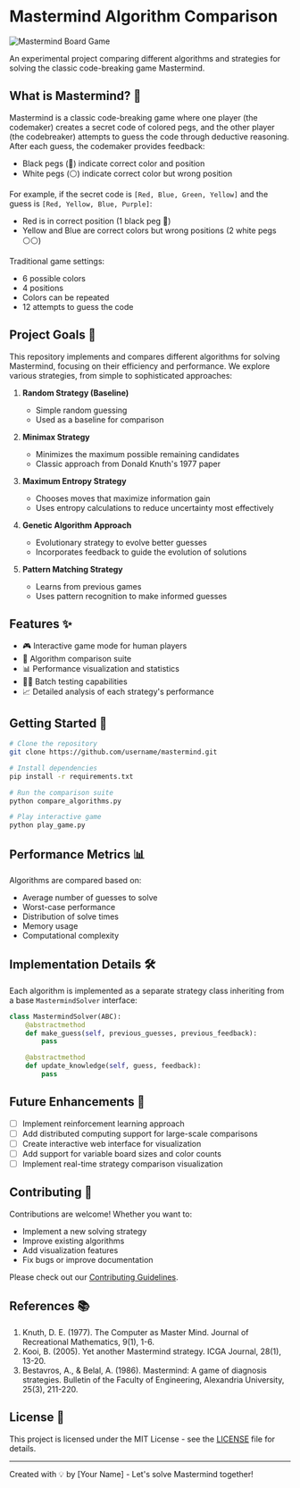 # Mastermind Algorithm Comparison

![Mastermind Board Game](https://raw.githubusercontent.com/username/mastermind/main/assets/mastermind-banner.png)

An experimental project comparing different algorithms and strategies for solving the classic code-breaking game Mastermind.

## What is Mastermind? 🎯

Mastermind is a classic code-breaking game where one player (the codemaker) creates a secret code of colored pegs, and the other player (the codebreaker) attempts to guess the code through deductive reasoning. After each guess, the codemaker provides feedback:
- Black pegs (🔴) indicate correct color and position
- White pegs (⚪) indicate correct color but wrong position

For example, if the secret code is `[Red, Blue, Green, Yellow]` and the guess is `[Red, Yellow, Blue, Purple]`:
- Red is in correct position (1 black peg 🔴)
- Yellow and Blue are correct colors but wrong positions (2 white pegs ⚪⚪)

Traditional game settings:
- 6 possible colors
- 4 positions
- Colors can be repeated
- 12 attempts to guess the code

## Project Goals 🎯

This repository implements and compares different algorithms for solving Mastermind, focusing on their efficiency and performance. We explore various strategies, from simple to sophisticated approaches:

1. **Random Strategy (Baseline)**
   - Simple random guessing
   - Used as a baseline for comparison

2. **Minimax Strategy**
   - Minimizes the maximum possible remaining candidates
   - Classic approach from Donald Knuth's 1977 paper

3. **Maximum Entropy Strategy**
   - Chooses moves that maximize information gain
   - Uses entropy calculations to reduce uncertainty most effectively

4. **Genetic Algorithm Approach**
   - Evolutionary strategy to evolve better guesses
   - Incorporates feedback to guide the evolution of solutions

5. **Pattern Matching Strategy**
   - Learns from previous games
   - Uses pattern recognition to make informed guesses

## Features ✨

- 🎮 Interactive game mode for human players
- 🤖 Algorithm comparison suite
- 📊 Performance visualization and statistics
- 🏃‍♂️ Batch testing capabilities
- 📈 Detailed analysis of each strategy's performance

## Getting Started 🚀

```bash
# Clone the repository
git clone https://github.com/username/mastermind.git

# Install dependencies
pip install -r requirements.txt

# Run the comparison suite
python compare_algorithms.py

# Play interactive game
python play_game.py
```

## Performance Metrics 📊

Algorithms are compared based on:

- Average number of guesses to solve
- Worst-case performance
- Distribution of solve times
- Memory usage
- Computational complexity

## Implementation Details 🛠️

Each algorithm is implemented as a separate strategy class inheriting from a base `MastermindSolver` interface:

```python
class MastermindSolver(ABC):
    @abstractmethod
    def make_guess(self, previous_guesses, previous_feedback):
        pass

    @abstractmethod
    def update_knowledge(self, guess, feedback):
        pass
```

## Future Enhancements 🔮

- [ ] Implement reinforcement learning approach
- [ ] Add distributed computing support for large-scale comparisons
- [ ] Create interactive web interface for visualization
- [ ] Add support for variable board sizes and color counts
- [ ] Implement real-time strategy comparison visualization

## Contributing 🤝

Contributions are welcome! Whether you want to:
- Implement a new solving strategy
- Improve existing algorithms
- Add visualization features
- Fix bugs or improve documentation

Please check out our [Contributing Guidelines](CONTRIBUTING.md).

## References 📚

1. Knuth, D. E. (1977). The Computer as Master Mind. Journal of Recreational Mathematics, 9(1), 1-6.
2. Kooi, B. (2005). Yet another Mastermind strategy. ICGA Journal, 28(1), 13-20.
3. Bestavros, A., & Belal, A. (1986). Mastermind: A game of diagnosis strategies. Bulletin of the Faculty of Engineering, Alexandria University, 25(3), 211-220.

## License 📄

This project is licensed under the MIT License - see the [LICENSE](LICENSE) file for details.

---

Created with 💡 by [Your Name] - Let's solve Mastermind together!
